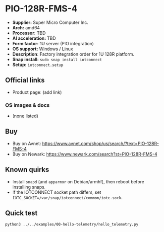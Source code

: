 # PIO-128R-FMS-4

- **Supplier:** Super Micro Computer  Inc.
- **Arch:** amd64
- **Processor:** TBD
- **AI acceleration:** TBD
- **Form factor:** 1U server (PIO integration)
- **OS support:** Windows / Linux
- **Description:** Factory integration order for 1U 128R platform.
- **Snap install:** `sudo snap install iotconnect`
- **Setup:** `iotconnect.setup`

## Official links
- Product page: (add link)

### OS images & docs
- (none listed)

## Buy
- Buy on Avnet: https://www.avnet.com/shop/us/search/?text=PIO-128R-FMS-4
- Buy on Newark: https://www.newark.com/search?st=PIO-128R-FMS-4

## Known quirks
- Install `snapd` (and `apparmor` on Debian/armhf), then reboot before installing snaps.
- If the IOTCONNECT socket path differs, set `IOTC_SOCKET=/var/snap/iotconnect/common/iotc.sock`.

## Quick test
```bash
python3 ../../examples/00-hello-telemetry/hello_telemetry.py
```
